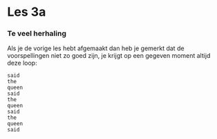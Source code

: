 # Les 3a

### Te veel h**erhaling**&#x20;

Als je de vorige les hebt afgemaakt dan heb je gemerkt dat de voorspellingen niet zo goed zijn, je krijgt op een gegeven moment altijd deze loop:

```
said
the
queen
said
the
queen
said
the
queen
said
```


